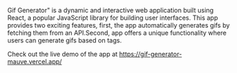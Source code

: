 Gif Generator" is a dynamic and interactive web application built using React, a popular JavaScript library for building user interfaces. This app provides two exciting features, first, the app automatically generates gifs by fetching them from an API.Second, app offers a unique functionality where users can generate gifs based on tags.


Check out the live demo of the app at https://gif-generator-mauve.vercel.app/

